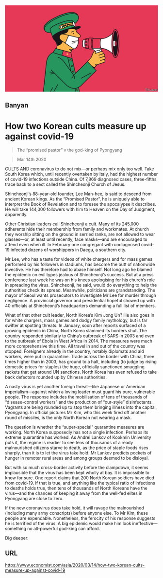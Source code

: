 ![](./images/20200314_ASD001_0.jpg)

## Banyan

# How two Korean cults measure up against covid-19

> The “promised pastor” v the god-king of Pyongyang

> Mar 14th 2020

CULTS AND coronavirus to do not mix—or perhaps mix only too well. Take South Korea which, until recently overtaken by Italy, had the highest number of covid-19 infections outside China. Of 7,869 diagnosed cases, three-fifths trace back to a sect called the Shincheonji Church of Jesus.

Shincheonji’s 88-year-old founder, Lee Man-hee, is said to descend from ancient Korean kings. As the “Promised Pastor”, he is uniquely able to interpret the Book of Revelation and to foresee the apocalypse it describes. He will take 144,000 followers with him to Heaven on the Day of Judgment, apparently.

Other Christian leaders call Shincheonji a cult. Many of its 245,000 adherents hide their membership from family and workmates. At church they worship sitting on the ground in serried ranks, are not allowed to wear glasses—or, at least until recently, face masks—and are encouraged to attend even when ill. In February one congregant with undiagnosed covid-19 infected dozens of worshippers in Daegu, a southern city.

Mr Lee, who has a taste for videos of white chargers and for mass games performed by his followers in stadiums, has become the butt of nationwide invective. He has therefore had to abase himself. Not long ago he blamed the epidemic on evil types jealous of Shincheonji’s success. But at a press conference last week he was on his knees apologising for his church’s role in spreading the virus. Shincheonji, he said, would do everything to help the authorities check its spread. Meanwhile, politicians are grandstanding. The mayor of Seoul wants prosecutors to investigate Mr Lee for murder through negligence. A provincial governor and presidential hopeful showed up with 40 officials at Shincheonji’s headquarters demanding a full list of members.

What of that other cult leader, North Korea’s Kim Jong Un? He also goes in for white chargers, mass games and dodgy family mythology, but is far swifter at spotting threats. In January, soon after reports surfaced of a growing epidemic in China, North Korea slammed its borders shut. The country responded similarly to China’s outbreak of SARS in 2003 and even to the outbreak of Ebola in West Africa in 2014. The measures were much more comprehensive this time. All travel in and out of the country was stopped. Foreigners already in the country, notably diplomats and aid workers, were put in quarantine. Trade across the border with China, three times higher than in 2003, has ground to a halt, including (to judge by rising domestic prices for staples) the huge, officially sanctioned smuggling rackets that get around UN sanctions. North Korea has even refused to take back defectors rounded up by Chinese authorities.

A nasty virus is yet another foreign threat—like Japanese or American imperialism—against which a loving leader must guard his pure, vulnerable people. The response includes the mobilisation of tens of thousands of “disease-control workers” and the production of “our-style” disinfectants. Vagrants are being rounded up to stop them bringing illness into the capital, Pyongyang. In official pictures Mr Kim, who this week fired off another round of missiles, is the only North Korean not wearing a mask.

The question is whether the “super-special” quarantine measures are working. North Korea supposedly has not a single infection. Perhaps its extreme quarantine has worked. As Andrei Lankov of Kookmin University puts it, the regime is readier to see tens of thousands of already malnourished citizens starve to death, as the price of staple foods rises sharply, than it is to let the virus take hold. Mr Lankov predicts pockets of hunger in remoter rural areas and among groups deemed to be disloyal.

But with so much cross-border activity before the clampdown, it seems implausible that the virus has been kept wholly at bay. It is impossible to know for sure. One report claims that 200 North Korean soldiers have died from covid-19. If that is true, and anything like the typical ratio of infections to deaths holds true, then tens of thousands of North Koreans have the virus—and the chances of keeping it away from the well-fed elites in Pyongyang are close to zero.

If the new coronavirus does take hold, it will ravage the malnourished (including many army conscripts) before anyone else. To Mr Kim, these people are expendable. Nonetheless, the ferocity of his response suggests he is terrified of the virus. A big epidemic would make him look ineffective—something no all-powerful god-king can afford.

Dig deeper:

## URL

https://www.economist.com/asia/2020/03/14/how-two-korean-cults-measure-up-against-covid-19
